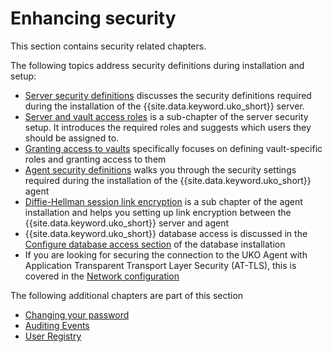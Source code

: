 # Enhancing security

This section contains security related chapters. 

The following topics address security definitions during installation and setup:
* [Server security definitions](install-security-wlp.md) discusses the security definitions required during the installation of the {{site.data.keyword.uko_short}} server.
* [Server and vault access roles](install-security-roles.md) is a sub-chapter of the server security setup. It introduces the required roles and suggests which users they should be assigned to. 
* [Granting access to vaults](uko-grant-access-vaults.md) specifically focuses on defining vault-specific roles and granting access to them
* [Agent security definitions](install-security-agent.md) walks you through the security settings required during the installation of the {{site.data.keyword.uko_short}} agent
* [Diffie-Hellman session link encryption](install-security-link-encryption.md) is a sub chapter of the agent installation and helps you setting up link encryption between the {{site.data.keyword.uko_short}} server and agent
* {{site.data.keyword.uko_short}} database access is discussed in the [Configure database access section](install-database.md#install-db-access) of the database installation
* If you are looking for securing the connection to the UKO Agent with Application Transparent Transport Layer Security (AT-TLS), this is covered in the [Network configuration](install-network-configuration.md) 


The following additional chapters are part of this section
* [Changing your password](uko-change-password.md)
* [Auditing Events](auditing-events.md)
* [User Registry](install-security-wlp-user-registry.md)
